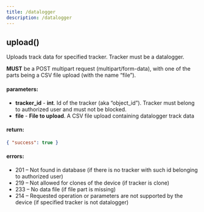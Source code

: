```yaml
---
title: /datalogger
description: /datalogger
---
```


## upload()
Uploads track data for specified tracker. Tracker must be a datalogger.

**MUST** be a POST multipart request (multipart/form-data), with one of the parts being a CSV file upload (with the name “file”).

#### parameters:
* **tracker_id** - **int**. Id of the tracker (aka “object_id”). Tracker must belong to authorized user and must not be blocked.
* **file** - **File to upload**. A CSV file upload containing datalogger track data

#### return:

```json
{ "success": true }
```

#### errors:
*   201 – Not found in database (if there is no tracker with such id belonging to authorized user)
*   219 – Not allowed for clones of the device (if tracker is clone)
*   233 – No data file (if file part is missing)
*   214 – Requested operation or parameters are not supported by the device (if specified tracker is not datalogger)
